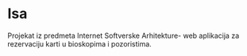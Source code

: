 # Isa 
Projekat iz predmeta Internet Softverske Arhitekture- web aplikacija za rezervaciju karti u bioskopima i pozoristima.

